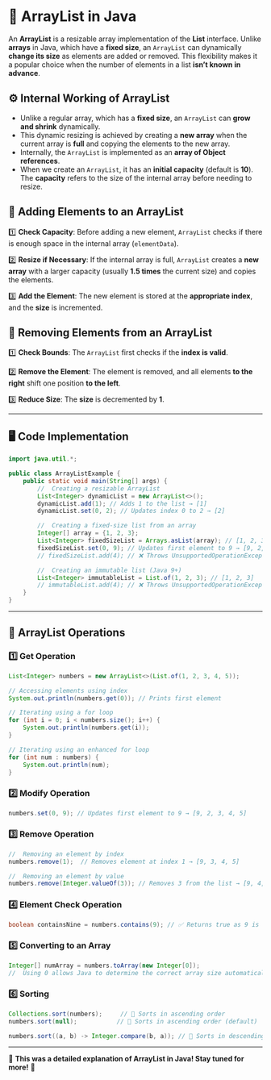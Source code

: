 # 📜 ArrayList in Java

An **ArrayList** is a resizable array implementation of the **List** interface. 
Unlike **arrays** in Java, which have a **fixed size**, an `ArrayList` can dynamically **change its size** as elements are added or removed.
This flexibility makes it a popular choice when the number of elements in a list **isn’t known in advance**.

## ⚙️ Internal Working of ArrayList

- Unlike a regular array, which has a **fixed size**, an `ArrayList` can **grow and shrink** dynamically.
- This dynamic resizing is achieved by creating a **new array** when the current array is **full** and copying the elements to the new array.
- Internally, the `ArrayList` is implemented as an **array of Object references**.
- When we create an `ArrayList`, it has an **initial capacity** (default is **10**). The **capacity** refers to the size of the internal array before needing to resize.

## 🔼 Adding Elements to an ArrayList

1️⃣ **Check Capacity**: Before adding a new element, `ArrayList` checks if there is enough space in the internal array (`elementData`).

2️⃣ **Resize if Necessary**: If the internal array is full, `ArrayList` creates a **new array** with a larger capacity (usually **1.5 times** the current size) and copies the elements.

3️⃣ **Add the Element**: The new element is stored at the **appropriate index**, and the **size** is incremented.

## 🔽 Removing Elements from an ArrayList

1️⃣ **Check Bounds**: The `ArrayList` first checks if the **index is valid**.

2️⃣ **Remove the Element**: The element is removed, and all elements **to the right** shift one position **to the left**.

3️⃣ **Reduce Size**: The **size** is decremented by **1**.

---

## 🖥️ Code Implementation

```java
import java.util.*;

public class ArrayListExample {
    public static void main(String[] args) {
        //  Creating a resizable ArrayList
        List<Integer> dynamicList = new ArrayList<>();
        dynamicList.add(1); // Adds 1 to the list → [1]
        dynamicList.set(0, 2); // Updates index 0 to 2 → [2]

        //  Creating a fixed-size list from an array
        Integer[] array = {1, 2, 3};
        List<Integer> fixedSizeList = Arrays.asList(array); // [1, 2, 3]
        fixedSizeList.set(0, 9); // Updates first element to 9 → [9, 2, 3]
        // fixedSizeList.add(4); // ❌ Throws UnsupportedOperationException

        //  Creating an immutable list (Java 9+)
        List<Integer> immutableList = List.of(1, 2, 3); // [1, 2, 3]
        // immutableList.add(4); // ❌ Throws UnsupportedOperationException
    }
}
```

---

## 🔄 ArrayList Operations

### 1️⃣ Get Operation
```java
List<Integer> numbers = new ArrayList<>(List.of(1, 2, 3, 4, 5));

// Accessing elements using index
System.out.println(numbers.get(0)); // Prints first element

// Iterating using a for loop
for (int i = 0; i < numbers.size(); i++) {
    System.out.println(numbers.get(i));
}

// Iterating using an enhanced for loop
for (int num : numbers) {
    System.out.println(num);
}
```

### 2️⃣ Modify Operation
```java
numbers.set(0, 9); // Updates first element to 9 → [9, 2, 3, 4, 5]
```

### 3️⃣ Remove Operation
```java
//  Removing an element by index
numbers.remove(1);  // Removes element at index 1 → [9, 3, 4, 5]

//  Removing an element by value
numbers.remove(Integer.valueOf(3)); // Removes 3 from the list → [9, 4, 5]
```

### 4️⃣ Element Check Operation
```java
boolean containsNine = numbers.contains(9); // ✅ Returns true as 9 is in the list
```

### 5️⃣ Converting to an Array
```java
Integer[] numArray = numbers.toArray(new Integer[0]);
//  Using 0 allows Java to determine the correct array size automatically
```

### 6️⃣ Sorting
```java
Collections.sort(numbers);     // 🔼 Sorts in ascending order
numbers.sort(null);           // 🔼 Sorts in ascending order (default)

numbers.sort((a, b) -> Integer.compare(b, a)); // 🔽 Sorts in descending order
```

---

🚀 **This was a detailed explanation of ArrayList in Java! Stay tuned for more!** 🎯